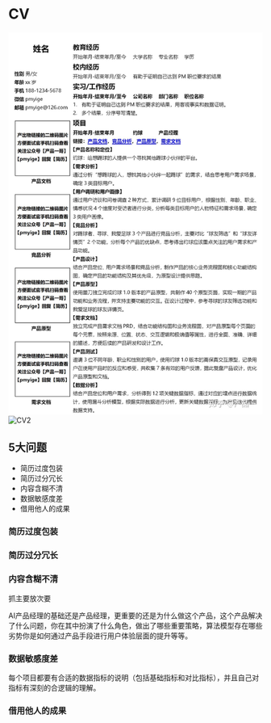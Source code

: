 # CV

![CV](../img/CV.jpg)
![CV2](../img/CV2.jpg)

## 5大问题

- 简历过度包装
- 简历过分冗长
- 内容含糊不清
- 数据敏感度差
- 借用他人的成果

### 简历过度包装

### 简历过分冗长

### 内容含糊不清

抓主要放次要

AI产品经理的基础还是产品经理，更重要的还是为什么做这个产品，这个产品解决了什么问题，你在其中扮演了什么角色，做出了哪些重要策略，算法模型存在哪些劣势你是如何通过产品手段进行用户体验层面的提升等等。

### 数据敏感度差

每个项目都要有合适的数据指标的说明（包括基础指标和对比指标），并且自己对指标有深刻的合逻辑的理解。

### 借用他人的成果

[1]: http://www.woshipm.com/zhichang/4160330.html
